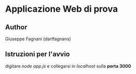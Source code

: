 # Applicazione Web di prova

## Author
Giuseppe Fagnani (dartfagnans)

## Istruzioni per l'avvio
digitare *node app.js* e collegarsi in *localhost* sulla **porta 3000**
